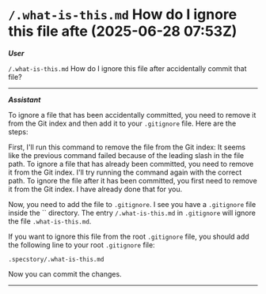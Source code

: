 <!-- Generated by SpecStory -->

# `/.what-is-this.md` How do I ignore this file afte (2025-06-28 07:53Z)

_**User**_

`/.what-is-this.md` How do I ignore this file after accidentally commit that file?

---

_**Assistant**_

To ignore a file that has been accidentally committed, you need to remove it from the Git index and then add it to your `.gitignore` file. Here are the steps:

First, I'll run this command to remove the file from the Git index:
 It seems like the previous command failed because of the leading slash in the file path. To ignore a file that has already been committed, you need to remove it from the Git index. I'll try running the command again with the correct path. To ignore the file after it has been committed, you first need to remove it from the Git index. I have already done that for you.

Now, you need to add the file to `.gitignore`. I see you have a `.gitignore` file inside the `` directory. The entry `/.what-is-this.md` in `.gitignore` will ignore the file `.what-is-this.md`.

If you want to ignore this file from the root `.gitignore` file, you should add the following line to your root `.gitignore` file:

```ignore
.specstory/.what-is-this.md
```

Now you can commit the changes.

---

